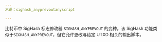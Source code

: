 ```yaml
---
术语：sighash_anyprevoutanyscript

---
```

比特币中 SigHash 标志修改器 `SIGHASH_ANYPREVOUT` 的变种。该 SigHash 功能类似于`SIGHASH_ANYPREVOUT`，但它允许更改与给定 UTXO 相关的输出脚本。